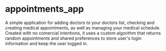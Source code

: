 # appointments_app

A simple application for adding doctors to your doctors list, checking and creating medical appointments, as well as managing your medical schedule. Created with no comercial intentions, it uses a custom algorithm that returns random appointments and shared preferences to store user's login information and keep the user logged in.
